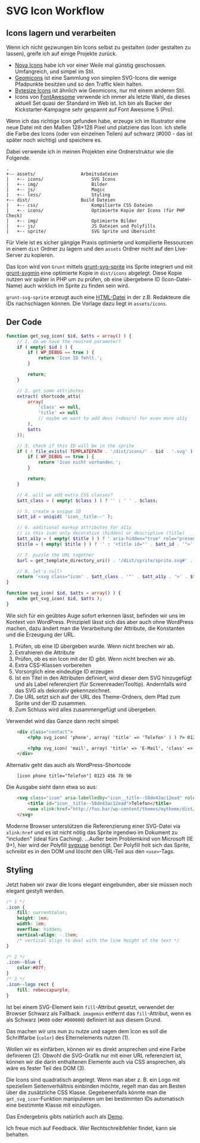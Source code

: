 # SVG Icon Workflow

## Icons lagern und verarbeiten
Wenn ich nicht gezwungen bin Icons selbst zu gestalten (oder gestalten zu lassen), greife ich auf einige Projekte zurück.

* [Nova Icons](http://www.webalys.com/nova/) habe ich vor einer Weile mal günstig geschossen. Umfangreich, und simpel im Stil.
* [Geomicons](https://github.com/jxnblk/geomicons-open) ist eine Sammlung von simplen SVG-Icons die wenige Pfadpunkte besitzen und so den Traffic klein halten.
* [Bytesize Icons](https://github.com/danklammer/bytesize-icons) ist ähnlich wie Geomicons, nur mit einem anderen Stil.
* Icons von [FontAwesome](https://github.com/FortAwesome/Font-Awesome) verwende ich immer als letzte Wahl, da dieses aktuell Set quasi der Standard im Web ist. Ich bin als Backer der Kickstarter-Kampagne sehr gespannt auf Font Awesome 5 (Pro).

Wenn ich das richtige Icon gefunden habe, erzeuge ich im Illustrator eine neue Datei mit den Maßen 128×128 Pixel und platziere das Icon. Ich stelle die Farbe des Icons (oder von einzelnen Teilen) auf schwarz (#000 - das ist später noch wichtig) und speichere es.

Dabei verwende ich in meinen Projekten eine Ordnerstruktur wie die Folgende.

````
.
+-- assets/                 Arbeitsdateien
|   +-- icons/                  SVG Icons
|   +-- img/                    Bilder
|   +-- js/                     Magic
|   +-- less/                   Styling
+-- dist/                   Build Dateien
|   +-- css/                    Kompilierte CSS Dateien
|   +-- icons/                  Optimierte Kopie der Icons (für PHP Check)
|   +-- img/                    Optimierte Bilder
|   +-- js/                     JS Dateien und Polyfills
|   +-- sprite/                 SVG Sprite und Übersicht
````

Für Viele ist es sicher gängige Praxis optimierte und kompilierte Ressourcen in einem ``dist`` Ordner zu lagern und den ``assets`` Ordner nicht auf den Live-Server zu kopieren.

Das Icon wird von ``Grunt`` mittels [grunt-svg-sprite](https://github.com/jkphl/grunt-svg-sprite) ins Sprite integriert und mit [grunt-svgmin](https://github.com/sindresorhus/grunt-svgmin) eine optimierte Kopie in ``dist/icons`` abgelegt. Diese Kopie nutzen wir später in PHP um zu prüfen, ob eine übergebene ID (Icon-Datei-Name) auch wirklich im Sprite zu finden sein wird.

``grunt-svg-sprite`` erzeugt auch eine [HTML-Datei](http://svg.sebastianlaube.de/dist/sprite/sprite.html) in der z.B. Redakteure die IDs nachschlagen können. Die Vorlage dazu liegt in ``assets/icons``.

## Der Code
````php
function get_svg_icon( $id, $atts = array() ) {
    // 1. do we have the reuired parameter?
    if ( empty( $id ) ) {
        if ( WP_DEBUG == true ) {
            return 'Icon ID fehlt.';
        }

        return;
    }

    // 2. get some attributes
    extract( shortcode_atts(
        array(
            'class' => null,
            'title' => null
            // maybe we want to add desc (<desc>) for even more a11y
        ),
        $atts
    ));

    // 3. check if this ID will be in the sprite
    if ( ! file_exists( TEMPLATEPATH . '/dist/icons/' . $id . '.svg' ) ) {
        if ( WP_DEBUG == true ) {
            return 'Icon nicht vorhanden.';
        }

        return;
    }

    // 4. will we add extra CSS classes?
    $att_class = ( empty( $class ) ) ? '' : ' ' . $class;

    // 5. create a unique ID
    $att_id = uniqid( 'icon__title--' );

    // 6. additional markup attributes for a11y
    // is this icon only decorative (hidden) or descriptive (title)
    $att_a11y = ( empty( $title ) ) ? ' aria-hidden="true" role="presentation"' : ' aria-labelledby="' . $att_id . '" role="img"';
    $title = ( empty( $title ) ) ? '' : '<title id="' . $att_id . '">' . $title . '</title>';

    // 7. puzzle the URL together
    $url = get_template_directory_uri() . '/dist/sprite/sprite.svg#' . $id;

    // 8. let's roll!
    return '<svg class="icon' . $att_class . '"' . $att_a11y . '>' . $title . '<use xlink:href="' . $url . '"></use></svg>';
}

function svg_icon( $id, $atts = array() ) {
    echo get_svg_icon( $id, $atts );
}
````

Wie sich für ein geübtes Auge sofort erkennen lässt, befinden wir uns im Kontext von WordPress. Prinzipiell lässt sich das aber auch ohne WordPress machen, dazu ändert man die Verarbeitung der Attribute, die Konstanten und  die Erzeugung der URL.

1. Prüfen, ob eine ID übergeben wurde. Wenn nicht brechen wir ab.
2. Extrahieren die Attribute
3. Prüfen, ob es ein Icon mit der ID gibt. Wenn nicht brechen wir ab.
4. Extra CSS-Klassen vorbereiten
5. Vorsorglich eine eindeutige ID erzeugen
6. Ist ein Titel in den Attributen definiert, wird dieser dem SVG hinzugefügt und als Label referenziert (für Screenreader/Tooltip). Andernfalls wird das SVG als dekorativ gekennzeichnet.
7. Die URL setzt sich auf der URL des Theme-Ordners, dem Pfad zum Sprite und der ID zusammen.
8. Zum Schluss wird alles zusammengefügt und übergeben.

Verwendet wird das Ganze dann recht simpel:
````html
    <div class="contact">
        <?php svg_icon( 'phone', array( 'title' => 'Telefon' ) ) ?> 0123 456 78 90

        <?php svg_icon( 'mail', array( 'title' => 'E-Mail', 'class' => 'icon--blue' ) ) ?> foo@bar.foo
    </div>

````

Alternativ geht das auch als WordPress-Shortcode
````
    [icon phone title="Telefon"] 0123 456 78 90
````

Die Ausgabe sieht dann etwa so aus:
````html
    <svg class="icon" aria-labelledby="icon__title--58de43ac12ead" role="img">
        <title id="icon__title--58de43ac12ead">Telefon</title>
        <use xlink:href="http://foo.bar/wp-content/themes/mytheme/dist/sprite/sprite.svg#phone"></use>
    </svg>
````

Moderne Browser unterstützen die Referenzierung einer SVG-Datei via ``xlink:href`` und es ist nicht nötig das Sprite irgendwo im Dokument zu <q>includen</q> (ideal fürs Caching). …Außer beim Problemkind von Microsoft (IE 9+), hier wird der Polyfill [svgxuse](https://github.com/Keyamoon/svgxuse) benötigt. Der Polyfill holt sich das Sprite, schreibt es in den DOM und löscht den URL-Teil aus den ``<use>``-Tags.

## Styling
Jetzt haben wir zwar die Icons elegant eingebunden, aber sie müssen noch elegant gestylt werden.

````css
/* 1 */
.icon {
    fill: currentColor;
    height: 1em;
    width: 1em;
    overflow: hidden;
    vertical-align: -.15em;
    /* vertical align to deal with the line height of the text */
}

/* 2 */
.icon--blue {
    color:#07f;
}
/* 3 */
.icon--logo rect {
    fill: rebeccapurple;
}
````

Ist bei einem SVG-Element kein ``fill``-Attribut gesetzt, verwendet der Browser Schwarz als Fallback. ``imagemin`` entfernt das ``fill``-Attribut, wenn es als Schwarz (``#000`` oder ``#000000``) definiert ist aus diesem Grund. 

Das machen wir uns nun zu nutze und sagen dem Icon es soll die Schriftfarbe (``color``) des Elternelements nutzen (1).

Wollen wir es einfärben, können wir es direkt ansprechen und eine Farbe definieren (2). Obwohl die SVG-Grafik nur mit einer URL referenziert ist, können wir die darin enthaltenen Elemente auch via CSS ansprechen, als wäre es fester Teil des DOM (3).

Die Icons sind quadratisch angelegt. Wenn man aber z. B. ein Logo mit speziellem Seitenverhältnis einbinden möchte, regelt man das am Besten über die zusätzliche CSS Klasse. Gegebenenfalls könnte man die ``get_svg_icon``-Funktion manipulieren um bei bestimmten IDs automatisch eine bestimmte Klasse mit einzufügen.

Das Endergebnis gibts natürlich auch als [Demo](http://svg.sebastianlaube.de).

Ich freue mich auf Feedback. Wer Rechtschreibfehler findet, kann sie behalten.
